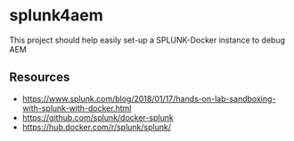# splunk4aem
This project should help easily set-up a SPLUNK-Docker instance to debug AEM

## Resources  
- https://www.splunk.com/blog/2018/01/17/hands-on-lab-sandboxing-with-splunk-with-docker.html
- https://github.com/splunk/docker-splunk
- https://hub.docker.com/r/splunk/splunk/
